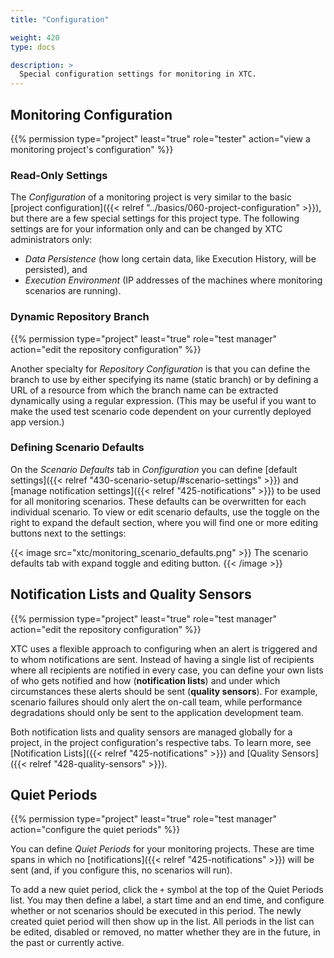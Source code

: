 ```yaml
---
title: "Configuration"

weight: 420
type: docs

description: >
  Special configuration settings for monitoring in XTC.
---
```


## Monitoring Configuration

{{% permission type="project" least="true" role="tester" action="view a monitoring project's configuration" %}}

### Read-Only Settings

The _Configuration_ of a monitoring project is very similar to the basic [project configuration]({{< relref "../basics/060-project-configuration" >}}), but there are a few special settings for this project type. The following settings are for your information only and can be changed by XTC administrators only:

* _Data Persistence_ (how long certain data, like Execution History, will be persisted), and
* _Execution Environment_ (IP addresses of the machines where monitoring scenarios are running).

### Dynamic Repository Branch

{{% permission type="project" least="true" role="test manager" action="edit the repository configuration" %}}

Another specialty for _Repository Configuration_ is that you can define the branch to use by either specifying its name (static branch) or by defining a URL of a resource from which the branch name can be extracted dynamically using a regular expression. (This may be useful if you want to make the used test scenario code dependent on your currently deployed app version.)

### Defining Scenario Defaults

On the _Scenario Defaults_ tab in _Configuration_ you can define [default settings]({{< relref "430-scenario-setup/#scenario-settings" >}}) and [manage notification settings]({{< relref "425-notifications" >}}) to be used for all monitoring scenarios. These defaults can be overwritten for each individual scenario. To view or edit scenario defaults, use the toggle on the right to expand the default section, where you will find one or more editing buttons next to the settings:

{{< image src="xtc/monitoring_scenario_defaults.png" >}}
The scenario defaults tab with expand toggle and editing button.
{{< /image >}}

## Notification Lists and Quality Sensors

{{% permission type="project" least="true" role="test manager" action="edit the repository configuration" %}}

XTC uses a flexible approach to configuring when an alert is triggered and to whom notifications are sent. Instead of having a single list of recipients where all recipients are notified in every case, you can define your own lists of who gets notified and how (**notification lists**) and under which circumstances these alerts should be sent (**quality sensors**). For example, scenario failures should only alert the on-call team, while performance degradations should only be sent to the application development team. 

Both notification lists and quality sensors are managed globally for a project, in the project configuration's respective tabs. To learn more, see [Notification Lists]({{< relref "425-notifications" >}}) and [Quality Sensors]({{< relref "428-quality-sensors" >}}).

## Quiet Periods

{{% permission type="project" least="true" role="test manager" action="configure the quiet periods" %}}

You can define _Quiet Periods_ for your monitoring projects. These are time spans in which no [notifications]({{< relref "425-notifications" >}}) will be sent (and, if you configure this, no scenarios will run). 

To add a new quiet period, click the `+` symbol at the top of the Quiet Periods list. You may then define a label, a start time and an end time, and configure whether or not scenarios should be executed in this period. The newly created quiet period will then show up in the list. All periods in the list can be edited, disabled or removed, no matter whether they are in the future, in the past or currently active. 

